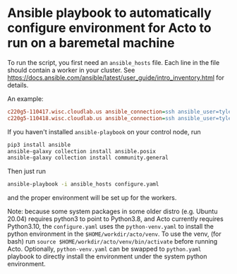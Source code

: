 # Ansible playbook to automatically configure environment for Acto to run on a baremetal machine

To run the script, you first need an `ansible_hosts` file. Each line in the file should contain
a worker in your cluster. See https://docs.ansible.com/ansible/latest/user_guide/intro_inventory.html
for details.

An example:

```ini
c220g5-110417.wisc.cloudlab.us ansible_connection=ssh ansible_user=tylergu ansible_port=22
c220g5-110418.wisc.cloudlab.us ansible_connection=ssh ansible_user=tylergu ansible_port=22
```

If you haven't installed `ansible-playbook` on your control node, run

```sh
pip3 install ansible
ansible-galaxy collection install ansible.posix
ansible-galaxy collection install community.general
```

Then just run

```sh
ansible-playbook -i ansible_hosts configure.yaml
```

and the proper environment will be set up for the workers.

Note: because some system packages in some older distro (e.g. Ubuntu 20.04)
    requires python3 to point to Python3.8,
    and Acto currently requires Python3.10,
    the `configure.yaml` uses the `python-venv.yaml` to install the
    python environment in the `$HOME/workdir/acto/venv`.
    To use the venv, (for bash) run `source $HOME/workdir/acto/venv/bin/activate`
    before running Acto.
    Optionally, `python-venv.yaml` can be swapped to `python.yaml` playbook
    to directly install the environment under the system python environment.
